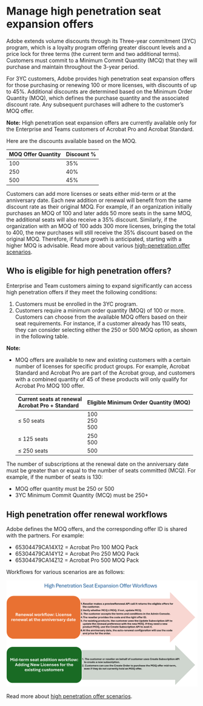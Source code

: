 # Manage high penetration seat expansion offers

Adobe extends volume discounts through its Three-year commitment (3YC) program, which is a loyalty program offering greater discount levels and a price lock for three terms (the current term and two additional terms). Customers must commit to a Minimum Commit Quantity (MCQ) that they will purchase and maintain throughout the 3-year period.

For 3YC customers, Adobe provides high penetration seat expansion offers for those purchasing or renewing 100 or more licenses, with discounts of up to 45%. Additional discounts are determined based on the Minimum Order Quantity (MOQ), which defines the purchase quantity and the associated discount rate. Any subsequent purchases will adhere to the customer’s MOQ offer.

**Note:** High penetration seat expansion offers are currently available only for the Enterprise and Teams customers of Acrobat Pro and Acrobat Standard.

Here are the discounts available based on the MOQ.

| MOQ Offer Quantity | Discount % |
|--------------------|------------|
| 100                | 35%        |
| 250                | 40%        |
| 500                | 45%        |

Customers can add more licenses or seats either mid-term or at the anniversary date. Each new addition or renewal will benefit from the same discount rate as their original MOQ. For example, if an organization initially purchases an MOQ of 100 and later adds 50 more seats in the same MOQ, the additional seats will also receive a 35% discount. Similarly, if the organization with an MOQ of 100 adds 300 more licenses, bringing the total to 400, the new purchases will still receive the 35% discount based on the original MOQ. Therefore, if future growth is anticipated, starting with a higher MOQ is advisable.
Read more about various [high-penetration offer scenarios](./high_pen_scenarios.md).

## Who is eligible for high penetration offers?

Enterprise and Team customers aiming to expand significantly can access high penetration offers if they meet the following conditions:

1. Customers must be enrolled in the 3YC program.
2. Customers require a minimum order quantity (MOQ) of 100 or more. Customers can choose from the available MOQ offers based on their seat requirements. For instance, if a customer already has 110 seats, they can consider selecting either the 250 or 500 MOQ option, as shown in the following table.

**Note:**

- MOQ offers are available to new and existing customers with a certain number of licenses for specific product groups. For example, Acrobat Standard and Acrobat Pro are part of the Acrobat group, and customers with a combined quantity of 45 of these products will only qualify for Acrobat Pro MOQ 100 offer.

     | Current seats at renewal <br/> Acrobat Pro + Standard | Eligible Minimum Order Quantity (MOQ) |
    |-------------------------------------------------------|---------------------------------------|
    | ≤ 50 seats                                            | 100 <br /> 250 <br /> 500             |
    | ≤ 125 seats                                           | 250 <br /> 500                        |
    | ≤ 250 seats                                           | 500                                   |

The number of subscriptions at the renewal date on the anniversary date must be greater than or equal to the number of seats committed (MCQ). For example, if the number of seats is 130:

- MOQ offer quantity must be 250 or 500
- 3YC Minimum Commit Quantity (MCQ) must be 250+

## High penetration offer renewal workflows

Adobe defines the MOQ offers, and the corresponding offer ID is shared with the partners. For example:

- 65304479CA14X12 = Acrobat Pro 100 MOQ Pack
- 65304479CA14Y12 = Acrobat Pro 250 MOQ Pack
- 65304479CA14Z12 = Acrobat Pro 500 MOQ Pack

Workflows for various scenarios are as follows:

![Workflows](../image/high_pen_workflows.png)

Read more about [high penetration offer scenarios](./high_pen_scenarios.md).
